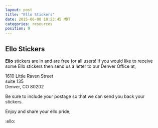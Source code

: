 ```yaml
---
layout: post
title: "Ello Stickers"
date: 2015-06-08 10:23:45 MDT
categories: resources
position: 9
---
```


## Ello Stickers

**Ello** stickers are in and are free for all users!
If you would like to receive some Ello stickers then send us a letter to our Denver Office at,

1610 Little Raven Street <br>
suite 135 <br>
Denver, CO 80202

Be sure to include your postage so that we can send you back your stickers.


Enjoy and share your ello pride, 

:ello:



